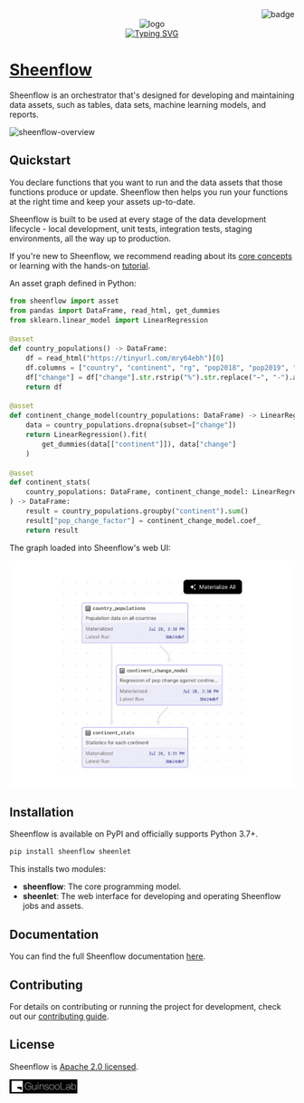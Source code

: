 <div align="right">
  <img src="https://raw.githubusercontent.com/GuinsooLab/sheenflow/main/docs/assets/guinsoolab-badge.png" width="60" alt="badge">
  <br />
</div>
<div align="center">
  <img src="https://raw.githubusercontent.com/GuinsooLab/sheenflow/main/docs/assets/sheenflow.svg" alt="logo" width="120" />
  <br />
  <a href="https://git.io/typing-svg"><img src="https://readme-typing-svg.demolab.com?font=Fira+Code&size=14&pause=1000&color=8323EF&center=true&width=600&lines=Ship+data+pipelines+with+extraordinary+velocity" alt="Typing SVG" /></a>
</div>

# [Sheenflow](https://ciusji.gitbook.io/sheenflow/)

Sheenflow is an orchestrator that's designed for developing and maintaining data assets, such as tables, data sets, machine learning models, and reports.

![sheenflow-overview](https://raw.githubusercontent.com/GuinsooLab/sheenflow/main/docs/assets/sheenflow-overview.jpg)

## Quickstart

You declare functions that you want to run and the data assets that those functions produce or update. Sheenflow then helps you run your functions at the right time and keep your assets up-to-date.

Sheenflow is built to be used at every stage of the data development lifecycle - local development, unit tests, integration tests, staging environments, all the way up to production.

If you're new to Sheenflow, we recommend reading about its [core concepts](https://ciusji.gitbook.io/sheenflow/concepts/assets) or learning with the hands-on [tutorial](https://ciusji.gitbook.io/sheenflow/overview/create-a-new-project).

An asset graph defined in Python:

```python
from sheenflow import asset
from pandas import DataFrame, read_html, get_dummies
from sklearn.linear_model import LinearRegression

@asset
def country_populations() -> DataFrame:
    df = read_html("https://tinyurl.com/mry64ebh")[0]
    df.columns = ["country", "continent", "rg", "pop2018", "pop2019", "change"]
    df["change"] = df["change"].str.rstrip("%").str.replace("−", "-").astype("float")
    return df

@asset
def continent_change_model(country_populations: DataFrame) -> LinearRegression:
    data = country_populations.dropna(subset=["change"])
    return LinearRegression().fit(
        get_dummies(data[["continent"]]), data["change"]
    )

@asset
def continent_stats(
    country_populations: DataFrame, continent_change_model: LinearRegression
) -> DataFrame:
    result = country_populations.groupby("continent").sum()
    result["pop_change_factor"] = continent_change_model.coef_
    return result
```

The graph loaded into Sheenflow's web UI:

![graph-sample](https://raw.githubusercontent.com/GuinsooLab/sheenflow/main/docs/assets/sample.jpg)

## Installation

Sheenflow is available on PyPI and officially supports Python 3.7+.

```bash
pip install sheenflow sheenlet
```

This installs two modules:

- **sheenflow**: The core programming model.
- **sheenlet**: The web interface for developing and operating Sheenflow jobs and assets.

## Documentation

You can find the full Sheenflow documentation [here](https://ciusji.gitbook.io/sheenflow/).

## Contributing

For details on contributing or running the project for development, check out our [contributing
guide](https://ciusji.gitbook.io/sheenflow/reference/contributing).

## License

Sheenflow is [Apache 2.0 licensed](https://github.com/GuinsooLab/sheenflow/blob/main/LICENSE).

<img src="https://raw.githubusercontent.com/GuinsooLab/glab/main/src/images/guinsoolab-group.svg" width="120" alt="license" />

